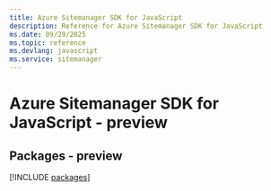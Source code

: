 ```yaml
---
title: Azure Sitemanager SDK for JavaScript
description: Reference for Azure Sitemanager SDK for JavaScript
ms.date: 09/29/2025
ms.topic: reference
ms.devlang: javascript
ms.service: sitemanager
---
```

# Azure Sitemanager SDK for JavaScript - preview
## Packages - preview
[!INCLUDE [packages](sitemanager-index.md)]